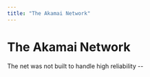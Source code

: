 ```yaml
---
title: "The Akamai Network"
---
```

# The Akamai Network

The net was not built to handle high reliability --
